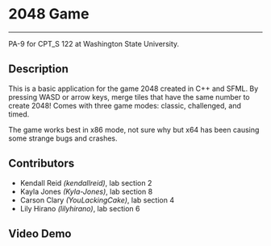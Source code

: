 # 2048 Game
***
PA-9 for CPT_S 122 at Washington State University.

## Description
This is a basic application for the game 2048 created in C++ and SFML.
By pressing WASD or arrow keys, merge tiles that have the same number to create 2048! Comes with three game modes: classic, challenged, and timed.

The game works best in x86 mode, not sure why but x64 has been causing some strange bugs and crashes.

## Contributors
- Kendall Reid _(kendallreid)_, lab section 2
- Kayla Jones _(Kyla-Jones)_, lab section 8
- Carson Clary _(YouLackingCake)_, lab section 4
- Lily Hirano _(lilyhirano)_, lab section 6

## Video Demo
